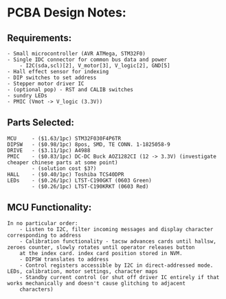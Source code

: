 # PCBA Design Notes:

## Requirements:
	- Small microcontroller (AVR ATMega, STM32F0)
	- Single IDC connector for common bus data and power
		- I2C(sda,scl)[2], V_motor[3], V_logic[2], GND[5]
	- Hall effect sensor for indexing
	- DIP switches to set address
	- Stepper motor driver IC
	- (optional pop) - RST and CALIB switches
	- sundry LEDs
	- PMIC (Vmot -> V_logic (3.3V))

## Parts Selected:
	MCU 	- ($1.63/1pc) STM32F030F4P6TR 
	DIPSW 	- ($0.98/1pc) 8pos, SMD, TE CONN. 1-1825058-9
	DRIVE 	- ($3.11/1pc) A4988
	PMIC 	- ($0.83/1pc) DC-DC Buck AOZ1282CI (12 -> 3.3V) (investigate cheaper chinese parts at some point)
			- (solution cost $3?)
	HALL 	- ($0.40/1pc) Toshiba TCS40DPR
	LEDs	- ($0.26/1pc) LTST-C190GKT (0603 Green)
			- ($0.26/1pc) LTST-C190KRKT (0603 Red)

## MCU Functionality:
	In no particular order:
		- Listen to I2C, filter incoming messages and display character corresponding to address
		- Calibration functionality - tacsw advances cards until hallsw, zeroes counter, slowly rotates until operator releases button 
		at the index card. index card position stored in NVM.
		- DIPSW translates to address
		- Control registers accessible by I2C in direct-addressed mode. LEDs, calibration, motor settings, character maps
		- Standby current control (or shut off driver IC entirely if that works mechanically and doesn't cause glitching to adjacent 
		characters)
